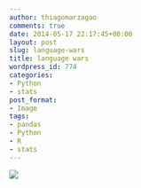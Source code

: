 ```yaml
---
author: thiagomarzagao
comments: true
date: 2014-05-17 22:17:45+00:00
layout: post
slug: language-wars
title: language wars
wordpress_id: 774
categories:
- Python
- stats
post_format:
- Image
tags:
- pandas
- Python
- R
- stats
---
```


[![](http://i.imgur.com/xfssTcF.png)](https://twitter.com/fperez_org/status/467486654312099840/photo/1)
